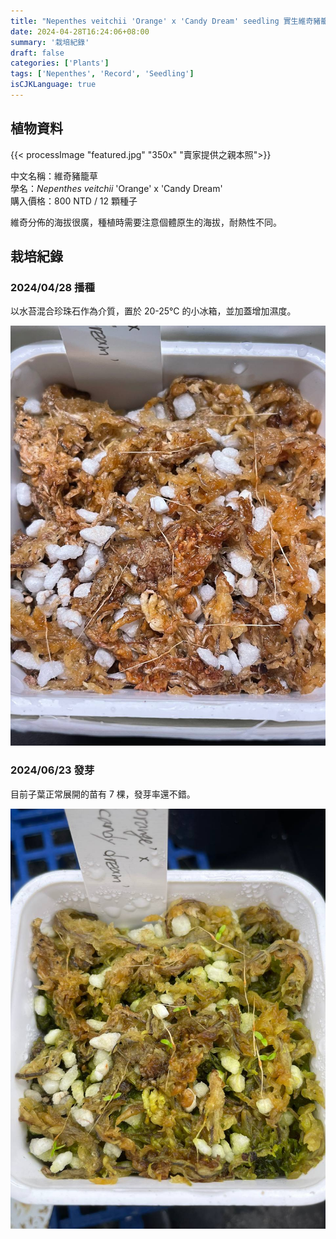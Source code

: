 ```yaml
---
title: "Nepenthes veitchii 'Orange' x 'Candy Dream' seedling 實生維奇豬籠草"
date: 2024-04-28T16:24:06+08:00
summary: '栽培紀錄'
draft: false
categories: ['Plants']
tags: ['Nepenthes', 'Record', 'Seedling']
isCJKLanguage: true
---
```


## 植物資料

{{< processImage "featured.jpg" "350x" "賣家提供之親本照">}}

中文名稱：維奇豬籠草  
學名：*Nepenthes veitchii* 'Orange' x 'Candy Dream'  
購入價格：800 NTD / 12 顆種子  

維奇分佈的海拔很廣，種植時需要注意個體原生的海拔，耐熱性不同。  

## 栽培紀錄

### 2024/04/28 播種

以水苔混合珍珠石作為介質，置於 20-25℃ 的小冰箱，並加蓋增加濕度。  

![2024-04-28](./images/2024-04-28.jpg)

### 2024/06/23 發芽

目前子葉正常展開的苗有 7 棵，發芽率還不錯。  

![2024-06-23](./images/2024-06-23.jpg)
